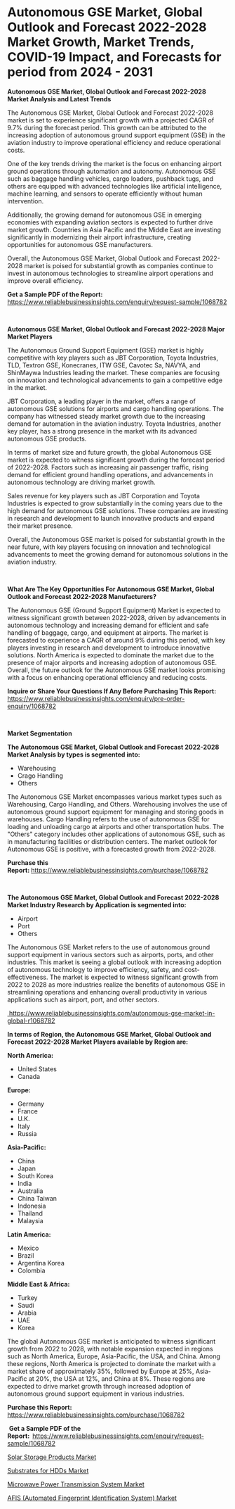 <p><h1>Autonomous GSE Market, Global Outlook and Forecast 2022-2028 Market Growth, Market Trends, COVID-19 Impact, and Forecasts for period from 2024 - 2031</h1></p><p><strong>Autonomous GSE Market, Global Outlook and Forecast 2022-2028 Market Analysis and Latest Trends</strong></p>
<p><p>The Autonomous GSE Market, Global Outlook and Forecast 2022-2028 market is set to experience significant growth with a projected CAGR of 9.7% during the forecast period. This growth can be attributed to the increasing adoption of autonomous ground support equipment (GSE) in the aviation industry to improve operational efficiency and reduce operational costs.</p><p>One of the key trends driving the market is the focus on enhancing airport ground operations through automation and autonomy. Autonomous GSE such as baggage handling vehicles, cargo loaders, pushback tugs, and others are equipped with advanced technologies like artificial intelligence, machine learning, and sensors to operate efficiently without human intervention.</p><p>Additionally, the growing demand for autonomous GSE in emerging economies with expanding aviation sectors is expected to further drive market growth. Countries in Asia Pacific and the Middle East are investing significantly in modernizing their airport infrastructure, creating opportunities for autonomous GSE manufacturers.</p><p>Overall, the Autonomous GSE Market, Global Outlook and Forecast 2022-2028 market is poised for substantial growth as companies continue to invest in autonomous technologies to streamline airport operations and improve overall efficiency.</p></p>
<p><strong>Get a Sample PDF of the Report:&nbsp;</strong> <a href="https://www.reliablebusinessinsights.com/enquiry/request-sample/1068782">https://www.reliablebusinessinsights.com/enquiry/request-sample/1068782</a></p>
<p>&nbsp;</p>
<p><strong>Autonomous GSE Market, Global Outlook and Forecast 2022-2028 Major Market Players</strong></p>
<p><p>The Autonomous Ground Support Equipment (GSE) market is highly competitive with key players such as JBT Corporation, Toyota Industries, TLD, Textron GSE, Konecranes, ITW GSE, Cavotec Sa, NAVYA, and ShinMaywa Industries leading the market. These companies are focusing on innovation and technological advancements to gain a competitive edge in the market.</p><p>JBT Corporation, a leading player in the market, offers a range of autonomous GSE solutions for airports and cargo handling operations. The company has witnessed steady market growth due to the increasing demand for automation in the aviation industry. Toyota Industries, another key player, has a strong presence in the market with its advanced autonomous GSE products.</p><p>In terms of market size and future growth, the global Autonomous GSE market is expected to witness significant growth during the forecast period of 2022-2028. Factors such as increasing air passenger traffic, rising demand for efficient ground handling operations, and advancements in autonomous technology are driving market growth.</p><p>Sales revenue for key players such as JBT Corporation and Toyota Industries is expected to grow substantially in the coming years due to the high demand for autonomous GSE solutions. These companies are investing in research and development to launch innovative products and expand their market presence.</p><p>Overall, the Autonomous GSE market is poised for substantial growth in the near future, with key players focusing on innovation and technological advancements to meet the growing demand for autonomous solutions in the aviation industry.</p></p>
<p>&nbsp;</p>
<p><strong>What Are The Key Opportunities For Autonomous GSE Market, Global Outlook and Forecast 2022-2028 Manufacturers?</strong></p>
<p><p>The Autonomous GSE (Ground Support Equipment) Market is expected to witness significant growth between 2022-2028, driven by advancements in autonomous technology and increasing demand for efficient and safe handling of baggage, cargo, and equipment at airports. The market is forecasted to experience a CAGR of around 9% during this period, with key players investing in research and development to introduce innovative solutions. North America is expected to dominate the market due to the presence of major airports and increasing adoption of autonomous GSE. Overall, the future outlook for the Autonomous GSE market looks promising with a focus on enhancing operational efficiency and reducing costs.</p></p>
<p><strong>Inquire or Share Your Questions If Any Before Purchasing This Report:</strong> <a href="https://www.reliablebusinessinsights.com/enquiry/pre-order-enquiry/1068782">https://www.reliablebusinessinsights.com/enquiry/pre-order-enquiry/1068782</a></p>
<p>&nbsp;</p>
<p><strong>Market Segmentation</strong></p>
<p><strong>The Autonomous GSE Market, Global Outlook and Forecast 2022-2028 Market Analysis by types is segmented into:</strong></p>
<p><ul><li>Warehousing</li><li>Crago Handling</li><li>Others</li></ul></p>
<p><p>The Autonomous GSE Market encompasses various market types such as Warehousing, Cargo Handling, and Others. Warehousing involves the use of autonomous ground support equipment for managing and storing goods in warehouses. Cargo Handling refers to the use of autonomous GSE for loading and unloading cargo at airports and other transportation hubs. The "Others" category includes other applications of autonomous GSE, such as in manufacturing facilities or distribution centers. The market outlook for Autonomous GSE is positive, with a forecasted growth from 2022-2028.</p></p>
<p><strong>Purchase this Report:&nbsp;</strong><a href="https://www.reliablebusinessinsights.com/purchase/1068782">https://www.reliablebusinessinsights.com/purchase/1068782</a></p>
<p>&nbsp;</p>
<p><strong>The Autonomous GSE Market, Global Outlook and Forecast 2022-2028 Market Industry Research by Application is segmented into:</strong></p>
<p><ul><li>Airport</li><li>Port</li><li>Others</li></ul></p>
<p><p>The Autonomous GSE Market refers to the use of autonomous ground support equipment in various sectors such as airports, ports, and other industries. This market is seeing a global outlook with increasing adoption of autonomous technology to improve efficiency, safety, and cost-effectiveness. The market is expected to witness significant growth from 2022 to 2028 as more industries realize the benefits of autonomous GSE in streamlining operations and enhancing overall productivity in various applications such as airport, port, and other sectors.</p></p>
<p><a href="https://www.reliablebusinessinsights.com/autonomous-gse-market-in-global-r1068782">&nbsp;https://www.reliablebusinessinsights.com/autonomous-gse-market-in-global-r1068782</a></p>
<p><strong>In terms of Region, the Autonomous GSE Market, Global Outlook and Forecast 2022-2028 Market Players available by Region are:</strong></p>
<p>
    <p> <strong> North America: </strong>
        <ul>
            <li>United States</li>
            <li>Canada</li>
        </ul>
        </p> 
    <p> <strong> Europe: </strong>
        <ul>
            <li>Germany</li>
            <li>France</li>
            <li>U.K.</li>
            <li>Italy</li>
            <li>Russia</li>
        </ul>
        </p> 
    <p> <strong> Asia-Pacific: </strong>
        <ul>
            <li>China</li>
            <li>Japan</li>
            <li>South Korea</li>
            <li>India</li>
            <li>Australia</li>
            <li>China Taiwan</li>
            <li>Indonesia</li>
            <li>Thailand</li>
            <li>Malaysia</li>
        </ul>
        </p> 
    <p> <strong> Latin America: </strong>
        <ul>
            <li>Mexico</li>
            <li>Brazil</li>
            <li>Argentina Korea</li>
            <li>Colombia</li>
        </ul>
        </p> 
    <p> <strong> Middle East & Africa: </strong>
        <ul>
            <li>Turkey</li>
            <li>Saudi</li>
            <li>Arabia</li>
            <li>UAE</li>
            <li>Korea</li>
        </ul>
    </p>
    </p>
<p><p>The global Autonomous GSE market is anticipated to witness significant growth from 2022 to 2028, with notable expansion expected in regions such as North America, Europe, Asia-Pacific, the USA, and China. Among these regions, North America is projected to dominate the market with a market share of approximately 35%, followed by Europe at 25%, Asia-Pacific at 20%, the USA at 12%, and China at 8%. These regions are expected to drive market growth through increased adoption of autonomous ground support equipment in various industries.</p></p>
<p><strong>Purchase this Report: </strong><a href="https://www.reliablebusinessinsights.com/purchase/1068782">https://www.reliablebusinessinsights.com/purchase/1068782</a></p>
<p>&nbsp;<strong>Get a Sample PDF of the Report:&nbsp;&nbsp;</strong><a href="https://www.reliablebusinessinsights.com/enquiry/request-sample/1068782">https://www.reliablebusinessinsights.com/enquiry/request-sample/1068782</a></p>
<p><strong></strong></p>
<p><p><a href="https://medium.com/@jarredmertz90/global-solar-storage-products-market-is-projected-to-grow-at-a-cagr-of-9-8-1afde376518e">Solar Storage Products Market</a></p><p><a href="https://medium.com/@bernadette.hunter4468/substrates-for-hdds-market-a-global-and-regional-analysis-focus-on-region-country-level-042e04b12323">Substrates for HDDs Market</a></p><p><a href="https://github.com/alanPerkins1921/Market-Research-Report-List-1/blob/main/microwave-power-transmission-system-market.md">Microwave Power Transmission System Market</a></p><p><a href="https://github.com/HettieStehr/Market-Research-Report-List-1/blob/main/afis-automated-fingerprint-identification-system-market.md">AFIS (Automated Fingerprint Identification System) Market</a></p></p>